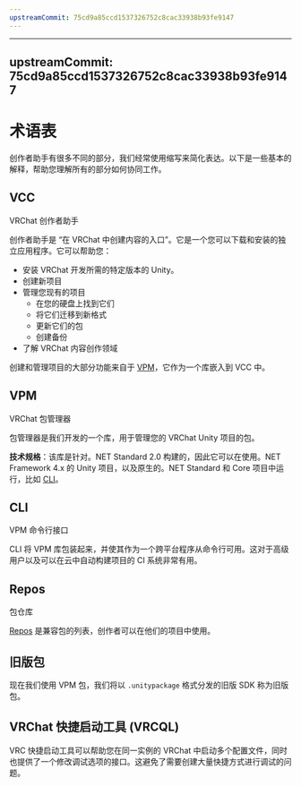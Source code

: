 ```yaml
---
upstreamCommit: 75cd9a85ccd1537326752c8cac33938b93fe9147
---
```


---
upstreamCommit: 75cd9a85ccd1537326752c8cac33938b93fe9147
---

# 术语表

创作者助手有很多不同的部分，我们经常使用缩写来简化表达。以下是一些基本的解释，帮助您理解所有的部分如何协同工作。

## VCC
VRChat 创作者助手

创作者助手是 “在 VRChat 中创建内容的入口”。它是一个您可以下载和安装的独立应用程序。它可以帮助您：
* 安装 VRChat 开发所需的特定版本的 Unity。
* 创建新项目
* 管理您现有的项目
  * 在您的硬盘上找到它们
  * 将它们迁移到新格式
  * 更新它们的包
  * 创建备份
* 了解 VRChat 内容创作领域

创建和管理项目的大部分功能来自于 [VPM](#vpm)，它作为一个库嵌入到 VCC 中。

## VPM
VRChat 包管理器

包管理器是我们开发的一个库，用于管理您的 VRChat Unity 项目的包。

**技术规格**：该库是针对。NET Standard 2.0 构建的，因此它可以在使用。NET Framework 4.x 的 Unity 项目，以及原生的。NET Standard 和 Core 项目中运行，比如 [CLI](#cli)。

## CLI
VPM 命令行接口

CLI 将 VPM 库包装起来，并使其作为一个跨平台程序从命令行可用。这对于高级用户以及可以在云中自动构建项目的 CI 系统非常有用。

## Repos
包仓库

[Repos](/vcc.docs.vrchat.com/vpm/repos) 是兼容包的列表，创作者可以在他们的项目中使用。

## 旧版包
现在我们使用 VPM 包，我们将以 `.unitypackage` 格式分发的旧版 SDK 称为旧版包。

## VRChat 快捷启动工具 (VRCQL)
VRC 快捷启动工具可以帮助您在同一实例的 VRChat 中启动多个配置文件，同时也提供了一个修改调试选项的接口。这避免了需要创建大量快捷方式进行调试的问题。